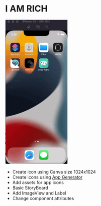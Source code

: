 # I AM RICH
<img src="../../assets/i-am-rich.gif" width="200" />

- Create icon using Canva size 1024x1024
- Create icons using [App Generator](https://appicon.co/)
- Add assets for app icons
- Basic StoryBoard
- Add ImageView and Label
- Change component attributes